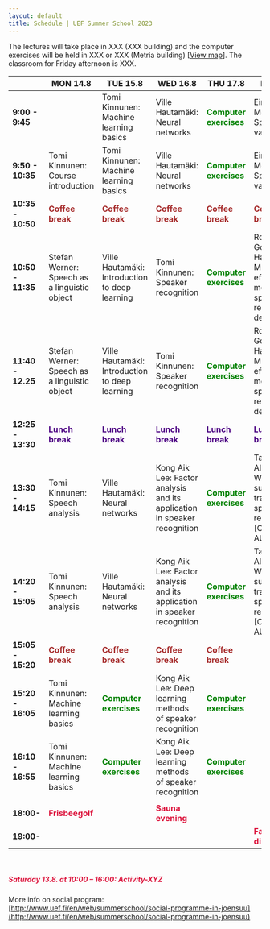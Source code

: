 ```yaml
---
layout: default
title: Schedule | UEF Summer School 2023
---
```


The lectures will take place in XXX (XXX building) and the computer exercises will be held in XXX or XXX (Metria building) [[View map](photos/uef_map.png)]. The classroom for Friday afternoon is XXX.

|                   | MON 14.8                                          | TUE 15.8                                                | WED 16.8                                          | THU 17.8                                          | FRI 18.8                                          |
|-------------------|---------------------------------------------------|---------------------------------------------------------|---------------------------------------------------|---------------------------------------------------|---------------------------------------------------|
| **9:00 - 9:45**   |                                                   | Tomi Kinnunen: Machine learning basics                       | Ville Hautamäki: Neural networks                        | <span style="color:green">**Computer exercises**</span> | Einar Meister: Speech variability                 |
| **9:50 - 10:35**  | Tomi Kinnunen: Course introduction                     | Tomi Kinnunen: Machine learning basics                       | Ville Hautamäki: Neural networks                        | <span style="color:green">**Computer exercises**</span> | Einar Meister: Speech variability                 |
| **10:35 - 10:50** | <span style="color:brown">**Coffee break**</span> | <span style="color:brown">**Coffee break**</span>       | <span style="color:brown">**Coffee break**</span> | <span style="color:brown">**Coffee break**</span>       | <span style="color:brown">**Coffee break**</span> |
| **10:50 - 11:35** | Stefan Werner: Speech as a linguistic object             | Ville Hautamäki: Introduction to deep learning                | Tomi Kinnunen: Speaker recognition                     | <span style="color:green">**Computer exercises**</span> | Rosa González Hautamäki: Mixed effects modeling of speaker recognition decisions |
| **11:40 - 12.25** | Stefan Werner: Speech as a linguistic object             | Ville Hautamäki: Introduction to deep learning                | Tomi Kinnunen: Speaker recognition                     | <span style="color:green">**Computer exercises**</span> | Rosa González Hautamäki: Mixed effects modeling of speaker recognition decisions |
| **12:25 - 13:30** | <span style="color:indigo">**Lunch break**</span> | <span style="color:indigo">**Lunch break**</span>       | <span style="color:indigo">**Lunch break**</span> | <span style="color:indigo">**Lunch break**</span>       | <span style="color:indigo">**Lunch break**</span>   |
| **13:30 - 14:15** | Tomi Kinnunen: Speech analysis                         | Ville Hautamäki: Neural networks                              | Kong Aik Lee: Factor analysis and its application in speaker recognition                 | <span style="color:green">**Computer exercises**</span> | Tanel Alumäe: Weakly supervised training for speaker recognition [Classroom: AU111]  |
| **14:20 - 15:05** | Tomi Kinnunen: Speech analysis                         | Ville Hautamäki: Neural networks                              | Kong Aik Lee: Factor analysis and its application in speaker recognition                 | <span style="color:green">**Computer exercises**</span> | Tanel Alumäe: Weakly supervised training for speaker recognition [Classroom: AU111]  |
| **15:05 - 15:20** | <span style="color:brown">**Coffee break**</span> | <span style="color:brown">**Coffee break**</span>       | <span style="color:brown">**Coffee break**</span> | <span style="color:brown">**Coffee break**</span>       |  |
| **15:20 - 16:05** | Tomi Kinnunen: Machine learning basics                 | <span style="color:green">**Computer exercises**</span> | Kong Aik Lee: Deep learning methods of speaker recognition                                               | <span style="color:green">**Computer exercises**</span> |   |
| **16:10 - 16:55** | Tomi Kinnunen: Machine learning basics                 | <span style="color:green">**Computer exercises**</span> | Kong Aik Lee: Deep learning methods of speaker recognition                                               | <span style="color:green">**Computer exercises**</span> |   |
|                   |                                                   |                                                         |                                                   |                                                         |                                                   |
| **18:00-**        | <span style="color:crimson">**Frisbeegolf**</span>          |                                                         | <span style="color:crimson">**Sauna evening**</span>                                                                        |                                                   |                                                   |
| **19:00-**        |                                                   |                                                         |       |                                  | <span style="color:crimson">**Farewell dinner**</span>                                                  |


&nbsp;
##### <span style="color:crimson">**Saturday 13.8. at 10:00 – 16:00: Activity-XYZ**</span>
More info on social program: [http://www.uef.fi/en/web/summerschool/social-programme-in-joensuu](http://www.uef.fi/en/web/summerschool/social-programme-in-joensuu)
&nbsp;

